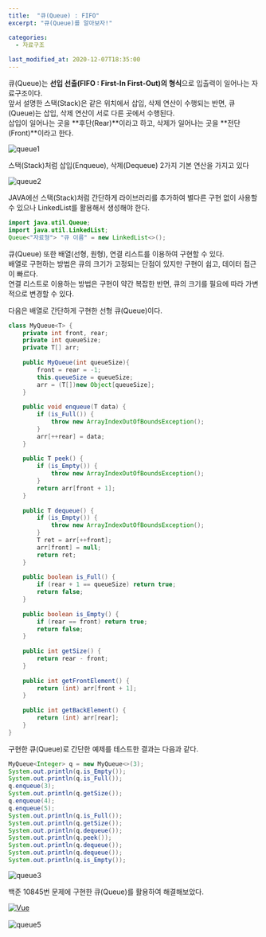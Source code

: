 ```yaml
---
title:  "큐(Queue) : FIFO"
excerpt: "큐(Queue)를 알아보자!"

categories:
  - 자료구조
  
last_modified_at: 2020-12-07T18:35:00
---
```


큐(Queue)는 **선입 선출(FIFO : First-In First-Out)의 형식**으로 입출력이 일어나는 자료구조이다.  
앞서 설명한 스택(Stack)은 같은 위치에서 삽입, 삭제 연산이 수행되는 반면, 큐(Queue)는 삽입, 삭제 연산이 서로 다른 곳에서 수행된다.  
삽입이 일어나는 곳을 **후단(Rear)**이라고 하고, 삭제가 일어나는 곳을 **전단(Front)**이라고 한다.  

![queue1](https://user-images.githubusercontent.com/53072057/101343211-03e63d00-38c7-11eb-8322-d06fba8a76b4.JPG)

스택(Stack)처럼 삽입(Enqueue), 삭제(Dequeue) 2가지 기본 연산을 가지고 있다

![queue2](https://user-images.githubusercontent.com/53072057/101343213-05176a00-38c7-11eb-8738-709df91528bf.JPG)

JAVA에선 스택(Stack)처럼 간단하게 라이브러리를 추가하여 별다른 구현 없이 사용할 수 있으나 LinkedList를 활용해서 생성해야 한다. 

```java
import java.util.Queue;
import java.util.LinkedList;
Queue<"자료형"> "큐 이름" = new LinkedList<>();
```

큐(Queue) 또한 배열(선형, 원형), 연결 리스트를 이용하여 구현할 수 있다.  
배열로 구현하는 방법은 큐의 크기가 고정되는 단점이 있지만 구현이 쉽고, 데이터 접근이 빠르다.  
연결 리스트로 이용하는 방법은 구현이 약간 복잡한 반면, 큐의 크기를 필요에 따라 가변적으로 변경할 수 있다.  

다음은 배열로 간단하게 구현한 선형 큐(Queue)이다.  

```java
class MyQueue<T> {
	private int front, rear;
	private int queueSize;
	private T[] arr;
	
	public MyQueue(int queueSize){
		front = rear = -1;
		this.queueSize = queueSize;
		arr = (T[])new Object[queueSize];
	}
	
	public void enqueue(T data) {
		if (is_Full()) {
			throw new ArrayIndexOutOfBoundsException();
		}
		arr[++rear] = data;
	}
	
	public T peek() {
		if (is_Empty()) {
			throw new ArrayIndexOutOfBoundsException();
		}
		return arr[front + 1];
	}
	
	public T dequeue() {
		if (is_Empty()) {
			throw new ArrayIndexOutOfBoundsException();
		}
		T ret = arr[++front];
		arr[front] = null;
		return ret;
	}
	
	public boolean is_Full() {
		if (rear + 1 == queueSize) return true;
		return false;
	}
	
	public boolean is_Empty() {
		if (rear == front) return true;
		return false;
	}
	
	public int getSize() {
		return rear - front;
	}
	
	public int getFrontElement() {
		return (int) arr[front + 1];
	}
	
	public int getBackElement() {
		return (int) arr[rear];
	}
}
```

구현한 큐(Queue)로 간단한 예제를 테스트한 결과는 다음과 같다.

```java
MyQueue<Integer> q = new MyQueue<>(3);
System.out.println(q.is_Empty());
System.out.println(q.is_Full());
q.enqueue(3);
System.out.println(q.getSize());
q.enqueue(4);
q.enqueue(5);
System.out.println(q.is_Full());
System.out.println(q.getSize());
System.out.println(q.dequeue());
System.out.println(q.peek());
System.out.println(q.dequeue());
System.out.println(q.dequeue());
System.out.println(q.is_Empty());
```

![queue3](https://user-images.githubusercontent.com/53072057/101343215-05b00080-38c7-11eb-8b6a-3d0a74708261.JPG)

백준 10845번 문제에 구현한 큐(Queue)를 활용하여 해결해보았다.

[![Vue](https://user-images.githubusercontent.com/53072057/101343216-05b00080-38c7-11eb-8d3f-b0a5a0d6cbed.JPG)](https://www.acmicpc.net/problem/10828)   
<br>
![queue5](https://user-images.githubusercontent.com/53072057/101343218-06489700-38c7-11eb-90a3-85126fafcd78.JPG)